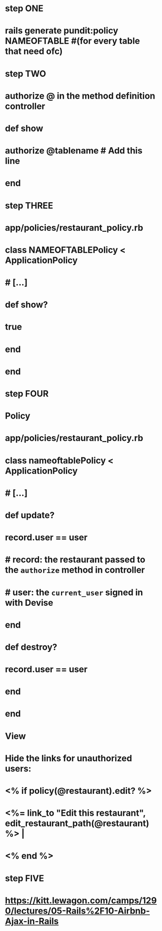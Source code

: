 <!-- PUNDIT  -->


# step ONE
# rails generate pundit:policy NAMEOFTABLE #(for every table that need ofc)


# step TWO
#   authorize @ in the method definition  controller
# def show
#   authorize @tablename # Add this line
# end


# step THREE
# app/policies/restaurant_policy.rb
# class NAMEOFTABLEPolicy < ApplicationPolicy
#   # [...]
#   def show?
#     true
#   end
# end






# step FOUR
# Policy
# app/policies/restaurant_policy.rb
# class  nameoftablePolicy < ApplicationPolicy
#   # [...]
#   def update?
#     record.user == user
#     # record: the restaurant passed to the `authorize` method in controller
#     # user: the `current_user` signed in with Devise
#   end

#   def destroy?
#     record.user == user
#   end
# end

# View
# Hide the links for unauthorized users:

# <!-- app/views/restaurants/show.html.erb -->
# <!-- [...] -->
# <% if policy(@restaurant).edit? %>
#   <%= link_to "Edit this restaurant", edit_restaurant_path(@restaurant) %> |
# <% end %>

# step FIVE
# https://kitt.lewagon.com/camps/1290/lectures/05-Rails%2F10-Airbnb-Ajax-in-Rails
